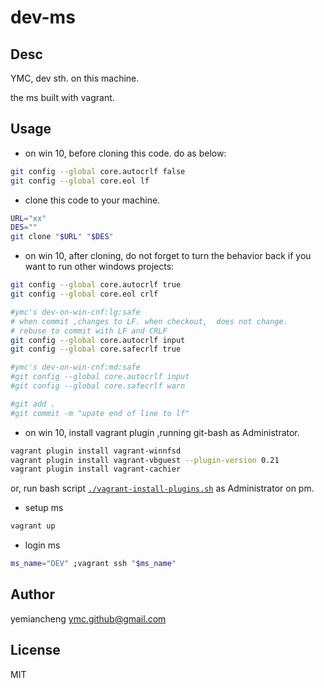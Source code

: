 # dev-ms

## Desc

YMC, dev sth. on this machine.

the ms  built with vagrant.

## Usage
- on win 10, before cloning this code. do as below:
```bash
git config --global core.autocrlf false
git config --global core.eol lf
```
- clone this code to your machine.
```bash
URL="xx"
DES=""
git clone "$URL" "$DES"
```

- on win 10, after cloning, do not forget to turn the behavior back if you want to run other windows projects:
```bash
git config --global core.autocrlf true
git config --global core.eol crlf

#ymc's dev-on-win-cnf:lg:safe
# when commit ,changes to LF. when checkout,  does not change.
# rebuse to commit with LF and CRLF
git config --global core.autocrlf input
git config --global core.safecrlf true

#ymc's dev-on-win-cnf:md:safe
#git config --global core.autocrlf input
#git config --global core.safecrlf warn

#git add .
#git commit -m "upate end of line to lf"
```

- on win 10, install vagrant plugin ,running git-bash as Administrator.

```bash
vagrant plugin install vagrant-winnfsd
vagrant plugin install vagrant-vbguest --plugin-version 0.21
vagrant plugin install vagrant-cachier
```
or, run bash script [`./vagrant-install-plugins.sh`](./vagrant-install-plugins.sh) as Administrator on pm.


- setup ms

```bash
vagrant up
```

- login ms

```bash
ms_name="DEV" ;vagrant ssh "$ms_name"
```

## Author

yemiancheng <ymc.github@gmail.com>

## License

MIT

